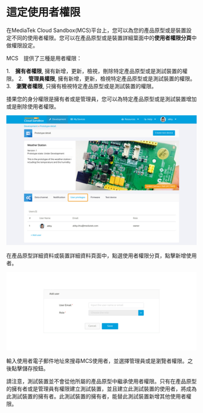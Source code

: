 # 這定使用者權限

在MediaTek Cloud Sandbox(MCS)平台上，您可以為您的產品原型或是裝置設定不同的使用者權限。您可以在產品原型或是裝置詳細葉面中的**使用者權限分頁**中做權限設定。


MCS　提供了三種是用者權限：

1.　**擁有者權限**, 擁有新增，更新，檢視，刪除特定產品原型或是測試裝置的權限。
2.　**管理員權限**, 擁有新增，更新，檢視特定產品原型或是測試裝置的權限。
3.　**瀏覽者權限**, 只擁有檢視特定產品原型或是測試裝置的權限。


捼果您的身分權限是擁有者或是管理員，您可以為特定產品原型或是測試裝置增加或是刪除使用者權限。


![](../images/UP/up01.JPG)

在產品原型詳細資料或裝置詳細資料頁面中，點選使用者權限分頁，點擊新增使用者。

![](../images/UP/up02.JPG)

輸入使用者電子郵件地址來搜尋MCS使用者，並選擇管理員或是瀏覽者權限。之後點擊儲存按鈕。

請注意，測試裝置並不會從他所屬的產品原型中繼承使用者權限。只有在產品原型的擁有者或是管理員有權限建立測試裝置，並且建立此測試裝置的使用者，將成為此測試裝置的擁有者。此測試裝置的擁有者，能替此測試裝置新增其他使用者權限。
